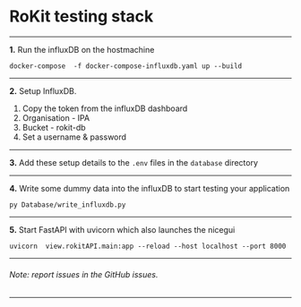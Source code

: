 # RoKit testing stack
-------------------------------------------------------------------------

**1.** Run the influxDB on the hostmachine
   ```
   docker-compose  -f docker-compose-influxdb.yaml up --build
   ```
-------------------------------------------------------------------------

**2.** Setup InfluxDB. 
   1. Copy the token from the influxDB dashboard 
   2. Organisation - IPA
   3. Bucket -  rokit-db 
   4. Set a username & password
-------------------------------------------------------------------------
**3.**  Add these setup details to the `.env` files in the `database` directory

-------------------------------------------------------------------------

**4.** Write some dummy data into the influxDB to start testing your application
   ```
   py Database/write_influxdb.py
   ```
-------------------------------------------------------------------------

**5.** Start FastAPI with uvicorn which also launches the nicegui
   ```
   uvicorn  view.rokitAPI.main:app --reload --host localhost --port 8000
   ```

-------------------------------------------------------------------------
###### Note: report issues in the GitHub issues.
-------------------------------------------------------------------------
